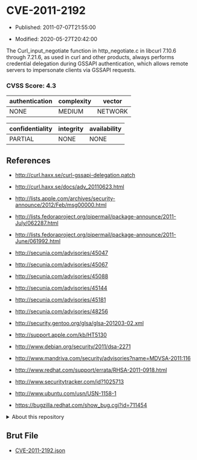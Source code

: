 # CVE-2011-2192

- Published: 2011-07-07T21:55:00

- Modified: 2020-05-27T20:42:00

The Curl_input_negotiate function in http_negotiate.c in libcurl 7.10.6 through 7.21.6, as used in curl and other products, always performs credential delegation during GSSAPI authentication, which allows remote servers to impersonate clients via GSSAPI requests.

### CVSS Score: **4.3**

| authentication | complexity | vector |
| --- | --- | --- |
| NONE | MEDIUM | NETWORK |

| confidentiality | integrity | availability |
| --- | --- | --- |
| PARTIAL | NONE | NONE |

## References

* http://curl.haxx.se/curl-gssapi-delegation.patch

* http://curl.haxx.se/docs/adv_20110623.html

* http://lists.apple.com/archives/security-announce/2012/Feb/msg00000.html

* http://lists.fedoraproject.org/pipermail/package-announce/2011-July/062287.html

* http://lists.fedoraproject.org/pipermail/package-announce/2011-June/061992.html

* http://secunia.com/advisories/45047

* http://secunia.com/advisories/45067

* http://secunia.com/advisories/45088

* http://secunia.com/advisories/45144

* http://secunia.com/advisories/45181

* http://secunia.com/advisories/48256

* http://security.gentoo.org/glsa/glsa-201203-02.xml

* http://support.apple.com/kb/HT5130

* http://www.debian.org/security/2011/dsa-2271

* http://www.mandriva.com/security/advisories?name=MDVSA-2011:116

* http://www.redhat.com/support/errata/RHSA-2011-0918.html

* http://www.securitytracker.com/id?1025713

* http://www.ubuntu.com/usn/USN-1158-1

* https://bugzilla.redhat.com/show_bug.cgi?id=711454

<details>
<summary>About this repository</summary> 

  This repository is part of the project [Live Hack CVE](https://github.com/Live-Hack-CVE). Main website can be found [www.live-hack.org](https://www.live-hack.org) 
  
  Made by [Sn0wAlice](https://github.com/Sn0wAlice) for the people that care about security and need to have a feed of the latest CVEs. Hope you enjoy it, don't forget to star the repo and follow me on [Twitter](https://twitter.com/Sn0wAlice) and [Github](https://github.com/Sn0wAlice). And that is my [personnal website](https://www.alice-snow.me/)

  - [Home Page](https://github.com/Live-Hack-CVE)
  - [Framework](https://github.com/Live-Hack-CVE/cve-framework)
  - [CVE database](https://github.com/Live-Hack-CVE/full_database)
  - [Changelog](https://github.com/Live-Hack-CVE/Changelog)
</details>

## Brut File

* [CVE-2011-2192.json](https://raw.githubusercontent.com/Live-Hack-CVE/full_database/main/cves/2011/CVE-2011-2192.json)

